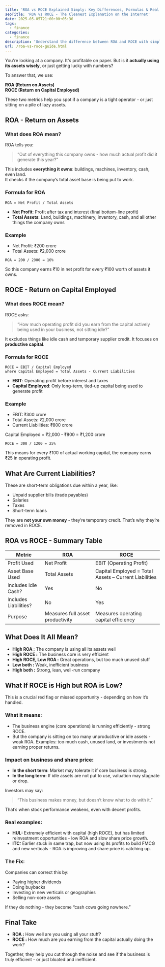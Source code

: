 ```yaml
---
title: 'ROA vs ROCE Explained Simply: Key Differences, Formulas & Real Examples'
seoTitle: 'ROA vs ROCE - The Cleanest Explanation on the Internet'
date: 2025-05-05T21:00:00+05:30
tags:
  - finance
categories:
  - finance
description: 'Understand the difference between ROA and ROCE with simple formulas, examples, and zero jargon. Perfect for beginners and finance learners.'
url: /roa-vs-roce-guide.html
---
```


You're looking at a company. It's profitable on paper. But is it **actually using its assets wisely**, or just getting lucky with numbers?

To answer that, we use:

**ROA (Return on Assets)**  
**ROCE (Return on Capital Employed)**

These two metrics help you spot if a company is a tight operator - or just sitting on a pile of lazy assets.



## ROA - Return on Assets

### What does ROA mean?

ROA tells you:

> “Out of everything this company owns - how much actual profit did it generate this year?”

This includes **everything it owns**: buildings, machines, inventory, cash, even land.  
It checks if the company’s total asset base is being put to work.

### Formula for ROA

```
ROA = Net Profit / Total Assets
```

- **Net Profit**: Profit after tax and interest (final bottom-line profit)
- **Total Assets**: Land, buildings, machinery, inventory, cash, and all other things the company owns

### Example

- Net Profit: ₹200 crore  
- Total Assets: ₹2,000 crore

```
ROA = 200 / 2000 = 10%
```

So this company earns ₹10 in net profit for every ₹100 worth of assets it owns.



## ROCE - Return on Capital Employed

### What does ROCE mean?

ROCE asks:

> “How much operating profit did you earn from the capital actively being used in your business, not sitting idle?”

It excludes things like idle cash and temporary supplier credit. It focuses on **productive capital**.

### Formula for ROCE

```
ROCE = EBIT / Capital Employed
where Capital Employed = Total Assets - Current Liabilities
```

- **EBIT**: Operating profit before interest and taxes  
- **Capital Employed**: Only long-term, tied-up capital being used to generate profit

### Example

- EBIT: ₹300 crore  
- Total Assets: ₹2,000 crore  
- Current Liabilities: ₹800 crore

Capital Employed = ₹2,000 - ₹800 = ₹1,200 crore

```
ROCE = 300 / 1200 = 25%
```

This means for every ₹100 of actual working capital, the company earns ₹25 in operating profit.



## What Are Current Liabilities?

These are short-term obligations due within a year, like:

- Unpaid supplier bills (trade payables)
- Salaries
- Taxes
- Short-term loans

They are **not your own money** - they’re temporary credit. That’s why they’re removed in ROCE.



## ROA vs ROCE - Summary Table

| Metric              | ROA                                     | ROCE                                     |
|---------------------|------------------------------------------|-------------------------------------------|
| Profit Used         | Net Profit                              | EBIT (Operating Profit)                  |
| Asset Base Used     | Total Assets                            | Capital Employed = Total Assets – Current Liabilities |
| Includes Idle Cash? | Yes                                     | No                                       |
| Includes Liabilities? | No                                    | Yes                                      |
| Purpose             | Measures full asset productivity        | Measures operating capital efficiency     |

## What Does It All Mean?

- **High ROA :**  The company is using all its assets well  
- **High ROCE :** The business core is very efficient  
- **High ROCE, Low ROA :** Great operations, but too much unused stuff  
- **Low both :** Weak, inefficient business  
- **High both :** Strong, lean, well-run company

## What If ROCE is High but ROA is Low?

This is a crucial red flag or missed opportunity - depending on how it’s handled.

### What it means:

- The business engine (core operations) is running efficiently - strong ROCE.
- But the company is sitting on too many unproductive or idle assets - weak ROA.
  Examples: too much cash, unused land, or investments not earning proper returns.

### Impact on business and share price:

- **In the short term:** Market may tolerate it if core business is strong.
- **In the long term:** If idle assets are not put to use, valuation may stagnate or drop.

Investors may say:
> “This business makes money, but doesn’t know what to do with it.”

That’s when stock performance weakens, even with decent profits.

### Real examples:

- **HUL:** Extremely efficient with capital (high ROCE), but has limited reinvestment opportunities - low ROA and slow share price growth.
- **ITC:** Earlier stuck in same trap, but now using its profits to build FMCG and new verticals - ROA is improving and share price is catching up.

### The Fix:

Companies can correct this by:
- Paying higher dividends
- Doing buybacks
- Investing in new verticals or geographies
- Selling non-core assets

If they do nothing - they become “cash cows going nowhere.”

## Final Take

- **ROA :** How well are you using all your stuff?
- **ROCE :** How much are you earning from the capital actually doing the work?

Together, they help you cut through the noise and see if the business is truly efficient - or just bloated and inefficient.